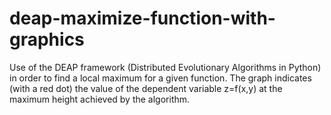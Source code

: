 # deap-maximize-function-with-graphics
Use of the DEAP framework (Distributed Evolutionary Algorithms in Python) in order to find a local maximum for a given function. The graph indicates (with a red dot) the value of the dependent variable z=f(x,y) at the maximum height achieved by the algorithm.
